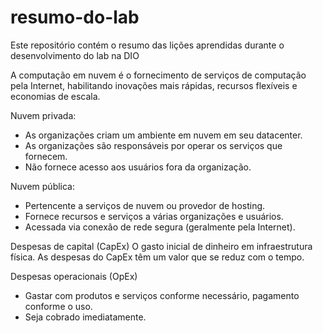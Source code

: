 # resumo-do-lab
Este repositório contém o resumo das lições aprendidas durante o desenvolvimento do lab na DIO

A computação em nuvem é o fornecimento de serviços de computação pela Internet, habilitando inovações mais rápidas, recursos flexíveis e economias de escala.

Nuvem privada:
- As organizações criam um ambiente em nuvem em seu datacenter.
- As organizações são responsáveis por operar os serviços que fornecem.
- Não fornece acesso aos usuários fora da organização.

Nuvem pública:
- Pertencente a serviços de nuvem ou provedor de hosting.
- Fornece recursos e serviços a várias organizações e usuários.
- Acessada via conexão de rede segura  (geralmente pela Internet).

Despesas de capital (CapEx)
O gasto inicial de dinheiro em infraestrutura física.
As despesas do CapEx têm um valor que se reduz com o tempo.

Despesas operacionais (OpEx)
- Gastar com produtos e serviços conforme necessário, pagamento conforme o uso. 
- Seja cobrado imediatamente.
